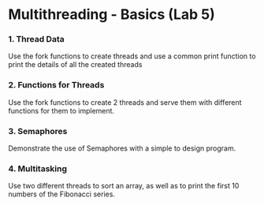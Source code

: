 # Multithreading - Basics (Lab 5)


### 1. Thread Data

Use the fork functions to create threads and use a common print function to print the details of all the created threads


### 2. Functions for Threads

Use the fork functions to create 2 threads and serve them with different functions for them to implement.


### 3. Semaphores

Demonstrate the use of Semaphores with a simple to design program.


### 4. Multitasking

Use two different threads to sort an array, as well as to print the first 10 numbers of the Fibonacci series.
